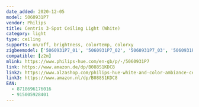 ```yaml
---
date_added: 2020-12-05
model: 5060931P7
vendor: Philips
title: Centris 3-Spot Ceiling Light (White)
category: light
type: ceiling
supports: on/off, brightness, colortemp, colorxy
zigbeemodel: ['5060931P7_01', '5060931P7_02', '5060931P7_03', '5060931P7_04']
compatible: [z2m]
mlink: https://www.philips-hue.com/en-gb/p/-/5060931P7
link: https://www.amazon.de/dp/B088S1KDC8
link2: https://www.alzashop.com/philips-hue-white-and-color-ambiance-centris 
link3: https://www.amazon.nl/dp/B088S1KDC8
EAN: 
  - 8718696176016
  - 915005928401
---
```

